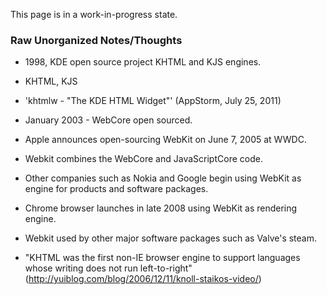 This page is in a work-in-progress state.

### Raw Unorganized Notes/Thoughts ###

* 1998, KDE open source project KHTML and KJS engines.
* KHTML, KJS
* 'khtmlw - "The KDE HTML Widget"' (AppStorm, July 25, 2011)
* January 2003 - WebCore open sourced.
* Apple announces open-sourcing WebKit on June 7, 2005 at WWDC.
* Webkit combines the WebCore and JavaScriptCore code.
* Other companies such as Nokia and Google begin using WebKit as engine for products and software packages.
* Chrome browser launches in late 2008 using WebKit as rendering engine.
* Webkit used by other major software packages such as Valve's steam.

* "KHTML was the first non-IE browser engine to support languages whose writing does not run left-to-right" (http://yuiblog.com/blog/2006/12/11/knoll-staikos-video/)

